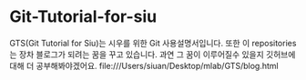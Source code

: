 # Git-Tutorial-for-siu
 
GTS(Git Tutorial for Siu)는 시우를 위한 Git 사용설명서입니다.
또한 이 repositories는 장차 블로그가 되려는 꿈을 꾸고 있습니다.
과연 그 꿈이 이루어질수 있을지 깃허브에 대해 더 공부해봐야겠어요.
file:///Users/siuan/Desktop/mlab/GTS/blog.html
